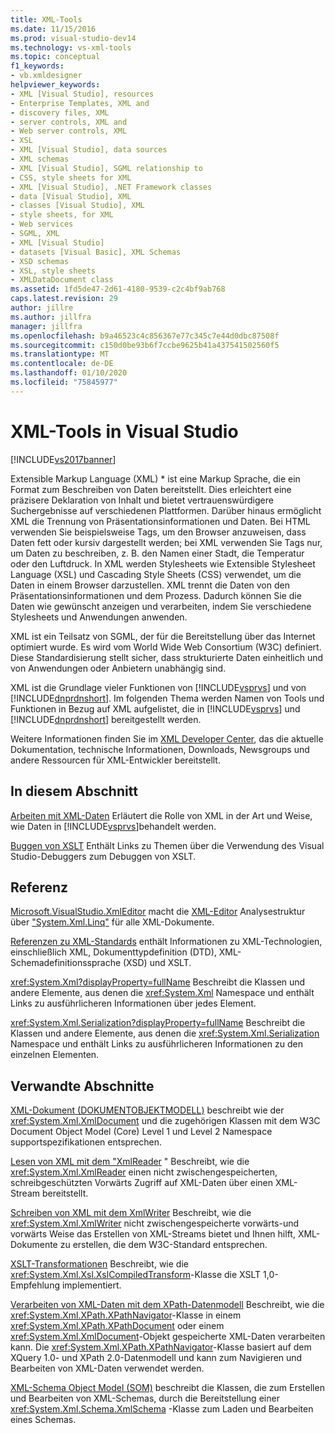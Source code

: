 ```yaml
---
title: XML-Tools
ms.date: 11/15/2016
ms.prod: visual-studio-dev14
ms.technology: vs-xml-tools
ms.topic: conceptual
f1_keywords:
- vb.xmldesigner
helpviewer_keywords:
- XML [Visual Studio], resources
- Enterprise Templates, XML and
- discovery files, XML
- server controls, XML and
- Web server controls, XML
- XSL
- XML [Visual Studio], data sources
- XML schemas
- XML [Visual Studio], SGML relationship to
- CSS, style sheets for XML
- XML [Visual Studio], .NET Framework classes
- data [Visual Studio], XML
- classes [Visual Studio], XML
- style sheets, for XML
- Web services
- SGML, XML
- XML [Visual Studio]
- datasets [Visual Basic], XML Schemas
- XSD schemas
- XSL, style sheets
- XMLDataDocument class
ms.assetid: 1fd5de47-2d61-4180-9539-c2c4bf9ab768
caps.latest.revision: 29
author: jillre
ms.author: jillfra
manager: jillfra
ms.openlocfilehash: b9a46523c4c856367e77c345c7e44d0dbc87508f
ms.sourcegitcommit: c150d0be93b6f7ccbe9625b41a437541502560f5
ms.translationtype: MT
ms.contentlocale: de-DE
ms.lasthandoff: 01/10/2020
ms.locfileid: "75845977"
---
```

# <a name="xml-tools-in-visual-studio"></a>XML-Tools in Visual Studio
[!INCLUDE[vs2017banner](../includes/vs2017banner.md)]

Extensible Markup Language (XML) * ist eine Markup Sprache, die ein Format zum Beschreiben von Daten bereitstellt. Dies erleichtert eine präzisere Deklaration von Inhalt und bietet vertrauenswürdigere Suchergebnisse auf verschiedenen Plattformen. Darüber hinaus ermöglicht XML die Trennung von Präsentationsinformationen und Daten. Bei HTML verwenden Sie beispielsweise Tags, um den Browser anzuweisen, dass Daten fett oder kursiv dargestellt werden; bei XML verwenden Sie Tags nur, um Daten zu beschreiben, z. B. den Namen einer Stadt, die Temperatur oder den Luftdruck. In XML werden Stylesheets wie Extensible Stylesheet Language (XSL) und Cascading Style Sheets (CSS) verwendet, um die Daten in einem Browser darzustellen. XML trennt die Daten von den Präsentationsinformationen und dem Prozess. Dadurch können Sie die Daten wie gewünscht anzeigen und verarbeiten, indem Sie verschiedene Stylesheets und Anwendungen anwenden.

 XML ist ein Teilsatz von SGML, der für die Bereitstellung über das Internet optimiert wurde. Es wird vom World Wide Web Consortium (W3C) definiert. Diese Standardisierung stellt sicher, dass strukturierte Daten einheitlich und von Anwendungen oder Anbietern unabhängig sind.

 XML ist die Grundlage vieler Funktionen von [!INCLUDE[vsprvs](../includes/vsprvs-md.md)] und von [!INCLUDE[dnprdnshort](../includes/dnprdnshort-md.md)]. Im folgenden Thema werden Namen von Tools und Funktionen in Bezug auf XML aufgelistet, die in [!INCLUDE[vsprvs](../includes/vsprvs-md.md)] und [!INCLUDE[dnprdnshort](../includes/dnprdnshort-md.md)] bereitgestellt werden.

 Weitere Informationen finden Sie im [XML Developer Center](https://msdn.microsoft.com/data/bb190600.aspx), das die aktuelle Dokumentation, technische Informationen, Downloads, Newsgroups und andere Ressourcen für XML-Entwickler bereitstellt.

## <a name="in-this-section"></a>In diesem Abschnitt
 [Arbeiten mit XML-Daten](../xml-tools/working-with-xml-data.md) Erläutert die Rolle von XML in der Art und Weise, wie Daten in [!INCLUDE[vsprvs](../includes/vsprvs-md.md)]behandelt werden.

 [Buggen von XSLT](../xml-tools/debugging-xslt.md) Enthält Links zu Themen über die Verwendung des Visual Studio-Debuggers zum Debuggen von XSLT.

## <a name="reference"></a>Referenz
 [Microsoft.VisualStudio.XmlEditor](https://msdn.microsoft.com/library/microsoft.visualstudio.xmleditor.aspx) macht die [XML-Editor](https://msdn.microsoft.com/library/ms255810.aspx) Analysestruktur über ["System.Xml.Linq"](https://msdn.microsoft.com/library/system.xml.linq.aspx) für alle XML-Dokumente.

 [Referenzen zu XML-Standards](https://msdn.microsoft.com/79c78508-c9d0-423a-a00f-672e855de401) enthält Informationen zu XML-Technologien, einschließlich XML, Dokumenttypdefinition (DTD), XML-Schemadefinitionssprache (XSD) und XSLT.

 <xref:System.Xml?displayProperty=fullName> Beschreibt die Klassen und andere Elemente, aus denen die <xref:System.Xml> Namespace und enthält Links zu ausführlicheren Informationen über jedes Element.

 <xref:System.Xml.Serialization?displayProperty=fullName> Beschreibt die Klassen und andere Elemente, aus denen die <xref:System.Xml.Serialization> Namespace und enthält Links zu ausführlicheren Informationen zu den einzelnen Elementen.

## <a name="related-sections"></a>Verwandte Abschnitte
 [XML-Dokument (DOKUMENTOBJEKTMODELL)](https://msdn.microsoft.com/library/b5e52844-4820-47c0-a61d-de2da33e9f54) beschreibt wie der <xref:System.Xml.XmlDocument> und die zugehörigen Klassen mit dem W3C Document Object Model (Core) Level 1 und Level 2 Namespace supportspezifikationen entsprechen.

 [Lesen von XML mit dem "XmlReader](https://msdn.microsoft.com/3029834c-a27e-4331-b7aa-711924062182) " Beschreibt, wie die <xref:System.Xml.XmlReader> einen nicht zwischengespeicherten, schreibgeschützten Vorwärts Zugriff auf XML-Daten über einen XML-Stream bereitstellt.

 [Schreiben von XML mit dem XmlWriter](https://msdn.microsoft.com/ea41f72c-e1d3-4e0a-ab0f-f0eb1c27ab86) Beschreibt, wie die <xref:System.Xml.XmlWriter> nicht zwischengespeicherte vorwärts-und vorwärts Weise das Erstellen von XML-Streams bietet und Ihnen hilft, XML-Dokumente zu erstellen, die dem W3C-Standard entsprechen.

 [XSLT-Transformationen](https://msdn.microsoft.com/library/202f8820-224c-494f-b61e-cd127eac6e03) Beschreibt, wie die <xref:System.Xml.Xsl.XslCompiledTransform>-Klasse die XSLT 1,0-Empfehlung implementiert.

 [Verarbeiten von XML-Daten mit dem XPath-Datenmodell](https://msdn.microsoft.com/library/536c6fce-1453-4654-9c72-bca54d47e081) Beschreibt, wie die <xref:System.Xml.XPath.XPathNavigator>-Klasse in einem <xref:System.Xml.XPath.XPathDocument> oder einem <xref:System.Xml.XmlDocument>-Objekt gespeicherte XML-Daten verarbeiten kann. Die <xref:System.Xml.XPath.XPathNavigator>-Klasse basiert auf dem XQuery 1.0- und XPath 2.0-Datenmodell und kann zum Navigieren und Bearbeiten von XML-Daten verwendet werden.

 [XML-Schema Object Model (SOM)](https://msdn.microsoft.com/library/a897a599-ffd1-43f9-8807-e58c8a7194cd) beschreibt die Klassen, die zum Erstellen und Bearbeiten von XML-Schemas, durch die Bereitstellung einer <xref:System.Xml.Schema.XmlSchema> -Klasse zum Laden und Bearbeiten eines Schemas.
